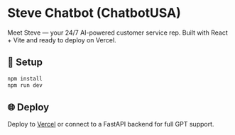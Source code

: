 # Steve Chatbot (ChatbotUSA)

Meet Steve — your 24/7 AI-powered customer service rep. Built with React + Vite and ready to deploy on Vercel.

## 🚀 Setup

```bash
npm install
npm run dev
```

## 🌐 Deploy

Deploy to [Vercel](https://vercel.com) or connect to a FastAPI backend for full GPT support.
